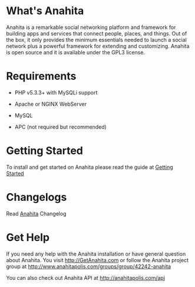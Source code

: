 What's Anahita
============== 
Anahita is a remarkable social networking platform and framework for building apps and services that connect people, places, and things. 
Out of the box, it only provides the minimum essentials needed to launch a social network plus a powerful framework for extending and customizing. 
Anahita is open source and it is available under the GPL3 license. 


Requirements
============
- PHP v5.3.3+ with MySQLi support 

- Apache or NGINX WebServer

- MySQL 

- APC (not required but recommended) 

Getting Started
=========================================
To install and get started on Anahita please read the guide at [Getting Started](https://github.com/anahitasocial/anahita/wiki/Getting-started)

Changelogs
=========================================
Read [Anahita](src/CHANGELOG.md) Changelog

Get Help
========
If you need any help with the Anahita installation or have general question about Anahita. You visit http://GetAnahita.com or follow the Anahita project group at http://www.anahitapolis.com/groups/group/42242-anahita

You can also check out Anahita API at http://anahitapolis.com/api
